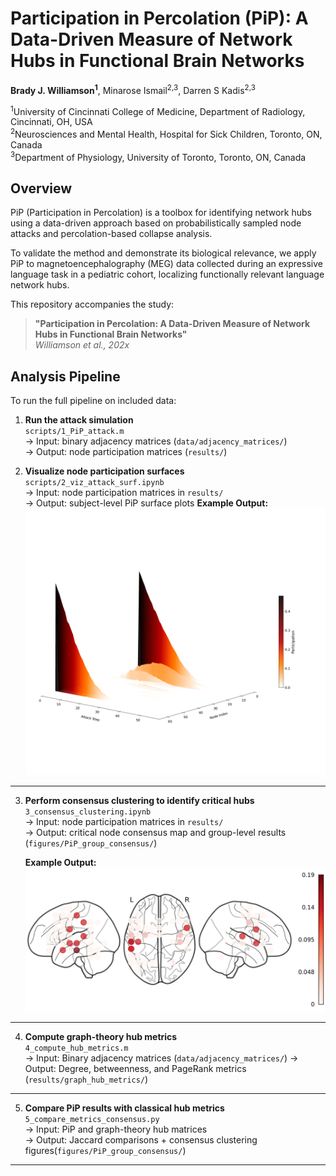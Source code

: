 # Participation in Percolation (PiP): A Data-Driven Measure of Network Hubs in Functional Brain Networks

**Brady J. Williamson<sup>1</sup>**, Minarose Ismail<sup>2,3</sup>, Darren S Kadis<sup>2,3</sup>

<sup>1</sup>University of Cincinnati College of Medicine, Department of Radiology, Cincinnati, OH, USA  
<sup>2</sup>Neurosciences and Mental Health, Hospital for Sick Children, Toronto, ON, Canada  
<sup>3</sup>Department of Physiology, University of Toronto, Toronto, ON, Canada

## **Overview**  
PiP (Participation in Percolation) is a toolbox for identifying network hubs using a data-driven approach based on probabilistically sampled node attacks and percolation-based collapse analysis.

To validate the method and demonstrate its biological relevance, we apply PiP to magnetoencephalography (MEG) data collected during an expressive language task in a pediatric cohort, localizing functionally relevant language network hubs.

This repository accompanies the study:

> **"Participation in Percolation: 
A Data-Driven Measure of Network Hubs in Functional Brain Networks"**  
> *Williamson et al., 202x*

## Analysis Pipeline

To run the full pipeline on included data:

1. **Run the attack simulation**  
   `scripts/1_PiP_attack.m`  
   → Input: binary adjacency matrices (`data/adjacency_matrices/`)  
   → Output: node participation matrices (`results/`)

2. **Visualize node participation surfaces**  
   `scripts/2_viz_attack_surf.ipynb`  
   → Input: node participation matrices in `results/`  
   → Output: subject-level PiP surface plots
   **Example Output:**  
![Example Surface Plot](./figures/PiP_3Dsurfaces/AD02_broadband_psi_adj_participation_in_percolation_3Dsurface.png)
---

3. **Perform consensus clustering to identify critical hubs**  
   `3_consensus_clustering.ipynb`  
   → Input: node participation matrices in `results/`  
   → Output: critical node consensus map and group-level results (`figures/PiP_group_consensus/`)

   **Example Output:**  
![Consensus Clustering](./figures/PiP_group_consensus/PiP_consensus_top_nodes.png)
---

4. **Compute graph-theory hub metrics**  
   `4_compute_hub_metrics.m`  
   → Input: Binary adjacency matrices (`data/adjacency_matrices/`) 
   → Output: Degree, betweenness, and PageRank metrics (`results/graph_hub_metrics/`)

---
5. **Compare PiP results with classical hub metrics**  
   `5_compare_metrics_consensus.py`  
   → Input: PiP and graph-theory hub matrices  
   → Output: Jaccard comparisons + consensus clustering figures\(`figures/PiP_group_consensus/`)  

---

 
